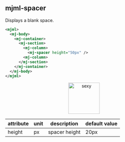 ## mjml-spacer

Displays a blank space.

```xml
<mjml>
  <mj-body>
    <mj-container>
      <mj-section>
        <mj-column>
          <mj-spacer height="50px" />
        <mj-column>
      </mj-section>
    </mj-container>
  </mj-body>
</mjml>
```

<p align="center">
  <a href="https://mjml.io/try-it-live/components/social">
    <img width="100px" src="http://imgh.us/TRYITLIVE.svg" alt="sexy" />
  </a>
</p>

attribute                   | unit        | description                    | default value
----------------------------|-------------|--------------------------------|------------------------------
height                      | px          | spacer height                  | 20px
